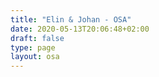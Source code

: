 ```yaml
---
title: "Elin & Johan - OSA"
date: 2020-05-13T20:06:48+02:00
draft: false
type: page
layout: osa
---
```



